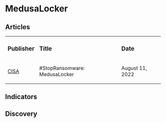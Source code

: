 # MedusaLocker

## Articles
<table>
  <tr>
    <td>
      <h3>Publisher</h3>
    </td>
    <td>
      <h3>Title</h3>
    </td>
    <td>
      <h3>Date</h3>
    </td>
  </tr>
  <tr>
    <td>
      <a href="https://www.cisa.gov/news-events/cybersecurity-advisories/aa22-181a">CISA</a>
    </td>
    <td>
      <p>#StopRansomware: MedusaLocker</p>
    </td>
    <td>
      <p>August 11, 2022</p>
    </td>
  </tr>
</table>


## Indicators


## Discovery
